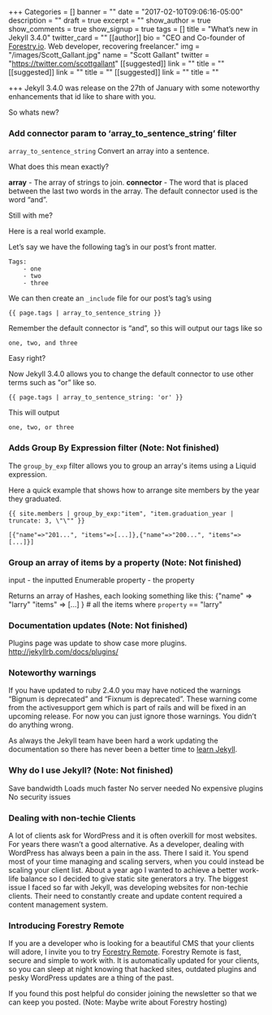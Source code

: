 +++
Categories = []
banner = ""
date = "2017-02-10T09:06:16-05:00"
description = ""
draft = true
excerpt = ""
show_author = true
show_comments = true
show_signup = true
tags = []
title = "What’s new in Jekyll 3.4.0"
twitter_card = ""
[[author]]
bio = "CEO and Co-founder of <a href='https://forestry.io' title='Forestry.io CMS'>Forestry.io</a>. Web developer, recovering freelancer."
img = "/images/Scott_Gallant.jpg"
name = "Scott Gallant"
twitter = "https://twitter.com/scottgallant"
[[suggested]]
link = ""
title = ""
[[suggested]]
link = ""
title = ""
[[suggested]]
link = ""
title = ""

+++
Jekyll 3.4.0 was release on the 27th of January with some noteworthy enhancements that id like to share with you.

So whats new? 

### Add connector param to ‘array_to_sentence_string’ filter

`array_to_sentence_string` Convert an array into a sentence.

What does this mean exactly?

**array** - The array of strings to join.
**connector** - The word that is placed between the last two words in the array. The default connector used is the word “and”.

Still with me?

Here is a real world example.

Let’s say we have the following tag’s in our post’s front matter.
```
Tags:
	- one
	- two
	- three
```

We can then create an `_include` file for our post’s tag’s using
```
{{ page.tags | array_to_sentence_string }}
``` 

Remember the default connector is “and”, so this will output our tags like so
```
one, two, and three
```

Easy right?

Now Jekyll 3.4.0 allows you to change the default connector to use other terms such as "or” like so.
```
{{ page.tags | array_to_sentence_string: 'or' }}
```

This will output
```
one, two, or three
```


### Adds Group By Expression filter (Note: Not finished)

The `group_by_exp` filter allows you to group an array's items using a Liquid expression.

Here a quick example that shows how to arrange site members by the year they graduated.

```
{{ site.members | group_by_exp:"item", "item.graduation_year | truncate: 3, \"\"" }}
```

```
[{"name"=>"201...", "items"=>[...]},{"name"=>"200...", "items"=>[...]}]
```

### Group an array of items by a property (Note: Not finished)
 
  input - the inputted Enumerable
  property - the property

  Returns an array of Hashes, each looking something like this:
   {"name"  => "larry"
   "items" => [...] } # all the items where `property` == "larry"
   
   
   
### Documentation updates (Note: Not finished)

Plugins page was update to show case more plugins.
http://jekyllrb.com/docs/plugins/



### Noteworthy warnings
If you have updated to ruby 2.4.0 you may have noticed the warnings “Bignum is deprecated” and “Fixnum is deprecated”. These warning come from the activesupport gem which is part of rails and will be fixed in an upcoming release. For now you can just ignore those warnings. You didn’t do anything wrong.


As always the Jekyll team have been hard a work updating the documentation so there has never been a better time to [learn Jekyll](https://jekyllrb.com/).


### Why do I use Jekyll? (Note: Not finished)
Save bandwidth
Loads much faster
No server needed
No expensive plugins
No security issues



### Dealing with non-techie Clients
A lot of clients ask for WordPress and it is often overkill for most websites. For years there wasn’t a good alternative.
As a developer, dealing with WordPress has always been a pain in the ass. There I said it. You spend most of your time managing and scaling servers, when you could instead be scaling your client list. About a year ago I wanted to achieve a better work-life balance so I decided to give static site generators a try. The biggest issue I faced so far with Jekyll, was developing websites for non-techie clients. Their need to constantly create and update content required a content management system.

### Introducing Forestry Remote
If you are a developer who is looking for a beautiful CMS that your clients will adore, I invite you to try [Forestry Remote](https://forestry.io/remote). Forestry Remote is fast, secure and simple to work with. It is automatically updated for your clients, so you can sleep at night knowing that hacked sites, outdated plugins and pesky WordPress updates are a thing of the past.

If you found this post helpful do consider joining the newsletter so that we can keep you posted. (Note: Maybe write about Forestry hosting)
